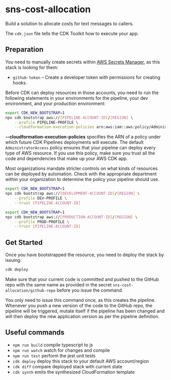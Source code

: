 # sns-cost-allocation

Build a solution to allocate costs for text messages to callers.

The `cdk.json` file tells the CDK Toolkit how to execute your app.

## Preparation

You need to manually create secrets within [AWS Secrets Manager](https://console.aws.amazon.com/secretsmanager/home?/listSecrets/), as this stack is looking for them:

- `github-token` – Create a developer token with permissions for creating hooks.

Before CDK can deploy resources in those accounts, you need to run the following statements in your environments for the pipeline, your dev environment, and your production environment:

```bash
export CDK_NEW_BOOTSTRAP=1 
npx cdk bootstrap aws://[PIPELINE-ACCOUNT-ID]/[REGION] \
    --profile PIPELINE-PROFILE \
    --cloudformation-execution-policies arn:aws:iam::aws:policy/AdministratorAccess
```

**--cloudformation-execution-policies** specifies the ARN of a policy under which future CDK Pipelines deployments will execute. The default `AdministratorAccess` policy ensures that your pipeline can deploy every type of AWS resource. If you use this policy, make sure you trust all the code and dependencies that make up your AWS CDK app.

Most organizations mandate stricter controls on what kinds of resources can be deployed by automation. Check with the appropriate department within your organization to determine the policy your pipeline should use.

```bash
export CDK_NEW_BOOTSTRAP=1 
npx cdk bootstrap aws://[DEVELOPMENT-ACCOUNT-ID]/[REGION] \
    --profile DEV-PROFILE \
    --trust [PIPELINE-ACCOUNT-ID]
```

```bash
export CDK_NEW_BOOTSTRAP=1 
npx cdk bootstrap aws://[PRODUCTION-ACCOUNT-ID]/[REGION] \
    --profile PROD-PROFILE \
    --trust [PIPELINE-ACCOUNT-ID]
```

## Get Started

Once you have bootstrapped the resource, you need to deploy the stack by issuing:

```bash
cdk deploy
```

Make sure that your current code is committed and pushed to the GitHub repo with the same name as provided in the secret `sns-cost-allocation/github-repo` before you issue the command.

You only need to issue this command once, as this creates the pipeline. Whenever you push a new version of the code to the GitHub repo, the pipeline will be triggered, mutate itself if the pipeline has been changed and will then deploy the new application version as per the pipeline definition.

## Useful commands

 * `npm run build`   compile typescript to js
 * `npm run watch`   watch for changes and compile
 * `npm run test`    perform the jest unit tests
 * `cdk deploy`      deploy this stack to your default AWS account/region
 * `cdk diff`        compare deployed stack with current state
 * `cdk synth`       emits the synthesized CloudFormation template
